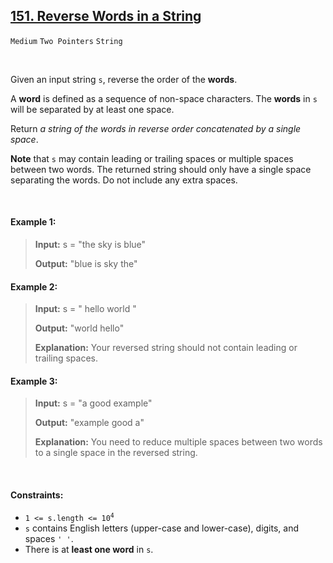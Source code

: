 ## [151. Reverse Words in a String](https://leetcode.com/problems/reverse-words-in-a-string/)

<code>Medium</code> <code>Two Pointers</code> <code>String</code>

<br>

Given an input string <code>s</code>, reverse the order of the __words__.

A __word__ is defined as a sequence of non-space characters. The __words__ in <code>s</code> will be separated by at least one space.

Return *a string of the words in reverse order concatenated by a single space*.

__Note__ that <code>s</code> may contain leading or trailing spaces or multiple spaces between two words. The returned string should only have a single space separating the words. Do not include any extra spaces.

<br>

#### Example 1:

> __Input:__ s = "the sky is blue"
>
> __Output:__ "blue is sky the"

#### Example 2:

> __Input:__ s = "  hello world  "
>
> __Output:__ "world hello"
>
> __Explanation:__ Your reversed string should not contain leading or trailing spaces.

#### Example 3:

> __Input:__ s = "a good   example"
>
> __Output:__ "example good a"
>
> __Explanation:__ You need to reduce multiple spaces between two words to a single space in the reversed string.

<br>

#### Constraints:

- <code>1 <= s.length <= 10<sup>4</sup></code>
- <code>s</code> contains English letters (upper-case and lower-case), digits, and spaces <code>' '</code>.
- There is at __least one word__ in <code>s</code>.
